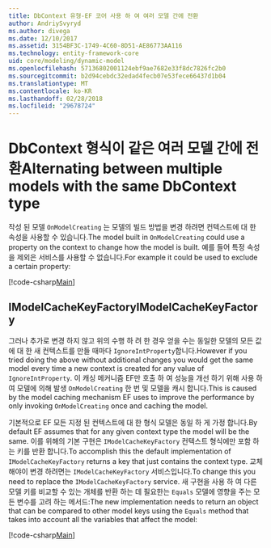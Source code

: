 ```yaml
---
title: DbContext 유형-EF 코어 사용 하 여 여러 모델 간에 전환
author: AndriySvyryd
ms.author: divega
ms.date: 12/10/2017
ms.assetid: 3154BF3C-1749-4C60-8D51-AE86773AA116
ms.technology: entity-framework-core
uid: core/modeling/dynamic-model
ms.openlocfilehash: 57136802001124ebf9ae7682e33f8dc7826fc2b0
ms.sourcegitcommit: b2d94cebdc32edad4fecb07e53fece66437d1b04
ms.translationtype: MT
ms.contentlocale: ko-KR
ms.lasthandoff: 02/28/2018
ms.locfileid: "29678724"
---
```

# <a name="alternating-between-multiple-models-with-the-same-dbcontext-type"></a><span data-ttu-id="4f59b-102">DbContext 형식이 같은 여러 모델 간에 전환</span><span class="sxs-lookup"><span data-stu-id="4f59b-102">Alternating between multiple models with the same DbContext type</span></span>

<span data-ttu-id="4f59b-103">작성 된 모델 `OnModelCreating` 는 모델의 빌드 방법을 변경 하려면 컨텍스트에 대 한 속성을 사용할 수 있습니다.</span><span class="sxs-lookup"><span data-stu-id="4f59b-103">The model built in `OnModelCreating` could use a property on the context to change how the model is built.</span></span> <span data-ttu-id="4f59b-104">예를 들어 특정 속성을 제외은 서비스를 사용할 수 없습니다.</span><span class="sxs-lookup"><span data-stu-id="4f59b-104">For example it could be used to exclude a certain property:</span></span>

[!code-csharp[Main](../../../samples/core/DynamicModel/DynamicContext.cs?name=Class)]

## <a name="imodelcachekeyfactory"></a><span data-ttu-id="4f59b-105">IModelCacheKeyFactory</span><span class="sxs-lookup"><span data-stu-id="4f59b-105">IModelCacheKeyFactory</span></span>
<span data-ttu-id="4f59b-106">그러나 추가로 변경 하지 않고 위의 수행 하 려 한 경우 얻을 수는 동일한 모델의 모든 값에 대 한 새 컨텍스트를 만들 때마다 `IgnoreIntProperty`합니다.</span><span class="sxs-lookup"><span data-stu-id="4f59b-106">However if you tried doing the above without additional changes you would get the same model every time a new context is created for any value of `IgnoreIntProperty`.</span></span> <span data-ttu-id="4f59b-107">이 캐싱 메커니즘 EF만 호출 하 여 성능을 개선 하기 위해 사용 하 여 모델에 의해 발생 `OnModelCreating` 한 번 및 모델을 캐시 합니다.</span><span class="sxs-lookup"><span data-stu-id="4f59b-107">This is caused by the model caching mechanism EF uses to improve the performance by only invoking `OnModelCreating` once and caching the model.</span></span>

<span data-ttu-id="4f59b-108">기본적으로 EF 모든 지정 된 컨텍스트에 대 한 형식 모델은 동일 하 게 가정 합니다.</span><span class="sxs-lookup"><span data-stu-id="4f59b-108">By default EF assumes that for any given context type the model will be the same.</span></span> <span data-ttu-id="4f59b-109">이를 위해의 기본 구현은 `IModelCacheKeyFactory` 컨텍스트 형식에만 포함 하는 키를 반환 합니다.</span><span class="sxs-lookup"><span data-stu-id="4f59b-109">To accomplish this the default implementation of `IModelCacheKeyFactory` returns a key that just contains the context type.</span></span> <span data-ttu-id="4f59b-110">교체 해야이 변경 하려면는 `IModelCacheKeyFactory` 서비스입니다.</span><span class="sxs-lookup"><span data-stu-id="4f59b-110">To change this you need to replace the `IModelCacheKeyFactory` service.</span></span> <span data-ttu-id="4f59b-111">새 구현을 사용 하 여 다른 모델 키를 비교할 수 있는 개체를 반환 하는 데 필요한는 `Equals` 모델에 영향을 주는 모든 변수를 고려 하는 메서드:</span><span class="sxs-lookup"><span data-stu-id="4f59b-111">The new implementation needs to return an object that can be compared to other model keys using the `Equals` method that takes into account all the variables that affect the model:</span></span>

[!code-csharp[Main](../../../samples/core/DynamicModel/DynamicModelCacheKeyFactory.cs?name=Class)]
